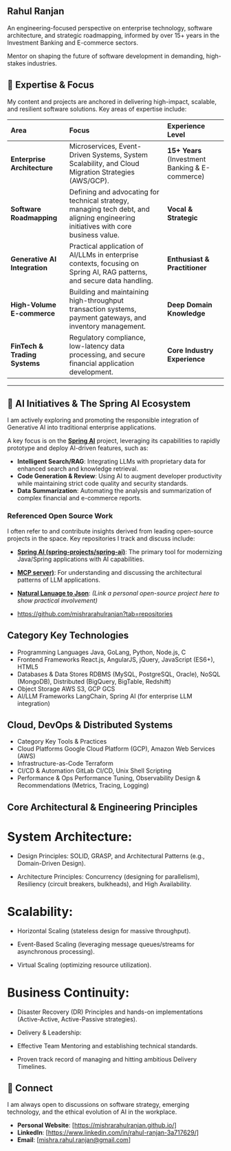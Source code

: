 ## Rahul Ranjan

An engineering-focused perspective on enterprise technology, software architecture, and strategic roadmapping, informed by over 15+ years in the Investment Banking and E-commerce sectors.

Mentor on shaping the future of software development in demanding, high-stakes industries.

## 🚀 Expertise & Focus

My content and projects are anchored in delivering high-impact, scalable, and resilient software solutions. Key areas of expertise include:

| Area | Focus | Experience Level |
| :--- | :--- | :--- |
| **Enterprise Architecture** | Microservices, Event-Driven Systems, System Scalability, and Cloud Migration Strategies (AWS/GCP). | **15+ Years** (Investment Banking & E-commerce) |
| **Software Roadmapping** | Defining and advocating for technical strategy, managing tech debt, and aligning engineering initiatives with core business value. | **Vocal & Strategic** |
| **Generative AI Integration** | Practical application of AI/LLMs in enterprise contexts, focusing on Spring AI, RAG patterns, and secure data handling. | **Enthusiast & Practitioner** |
| **High-Volume E-commerce** | Building and maintaining high-throughput transaction systems, payment gateways, and inventory management. | **Deep Domain Knowledge** |
| **FinTech & Trading Systems** | Regulatory compliance, low-latency data processing, and secure financial application development. | **Core Industry Experience** |

---

## 🤖 AI Initiatives & The Spring AI Ecosystem

I am actively exploring and promoting the responsible integration of Generative AI into traditional enterprise applications.

A key focus is on the **[Spring AI](https://github.com/mishrarahulranjan/ai-practise)** project, leveraging its capabilities to rapidly prototype and deploy AI-driven features, such as:

* **Intelligent Search/RAG**: Integrating LLMs with proprietary data for enhanced search and knowledge retrieval.
* **Code Generation & Review**: Using AI to augment developer productivity while maintaining strict code quality and security standards.
* **Data Summarization**: Automating the analysis and summarization of complex financial and e-commerce reports.

### Referenced Open Source Work

I often refer to and contribute insights derived from leading open-source projects in the space. Key repositories I track and discuss include:

* **[Spring AI (spring-projects/spring-ai)](https://github.com/mishrarahulranjan/ai-practise)**: The primary tool for modernizing Java/Spring applications with AI capabilities.
* **[MCP server)](https://github.com/mishrarahulranjan/spring-ai-mcp-server)**: For understanding and discussing the architectural patterns of LLM applications.
* **[Natural Lanuage to Json](https://github.com/mishrarahulranjan/nl2json-ai-service)**: *(Link a personal open-source project here to show practical involvement)*

* https://github.com/mishrarahulranjan?tab=repositories

## Category	Key Technologies
* Programming Languages	Java, GoLang, Python, Node.js, C
* Frontend Frameworks	React.js, AngularJS, jQuery, JavaScript (ES6+), HTML5
* Databases & Data Stores	RDBMS (MySQL, PostgreSQL, Oracle), NoSQL (MongoDB), Distributed (BigQuery, BigTable, Redshift)
* Object Storage	AWS S3, GCP GCS
* AI/LLM Frameworks	LangChain, Spring AI (for enterprise LLM integration)

## Cloud, DevOps & Distributed Systems
* Category	Key Tools & Practices
* Cloud Platforms	Google Cloud Platform (GCP), Amazon Web Services (AWS)
* Infrastructure-as-Code	Terraform
* CI/CD & Automation	GitLab CI/CD, Unix Shell Scripting
* Performance & Ops	Performance Tuning, Observability Design & Recommendations (Metrics, Tracing, Logging)

## Core Architectural & Engineering Principles

# System Architecture:

* Design Principles: SOLID, GRASP, and Architectural Patterns (e.g., Domain-Driven Design).

* Architecture Principles: Concurrency (designing for parallelism), Resiliency (circuit breakers, bulkheads), and High Availability.

# Scalability:

* Horizontal Scaling (stateless design for massive throughput).

* Event-Based Scaling (leveraging message queues/streams for asynchronous processing).

* Virtual Scaling (optimizing resource utilization).

# Business Continuity:

* Disaster Recovery (DR) Principles and hands-on implementations (Active-Active, Active-Passive strategies).

* Delivery & Leadership:

* Effective Team Mentoring and establishing technical standards.

* Proven track record of managing and hitting ambitious Delivery Timelines.

## 📧 Connect

I am always open to discussions on software strategy, emerging technology, and the ethical evolution of AI in the workplace.

* **Personal Website**: [https://mishrarahulranjan.github.io/]
* **LinkedIn**: [https://www.linkedin.com/in/rahul-ranjan-3a717629/]
* **Email**: [mishra.rahul.ranjan@gmail.com]
